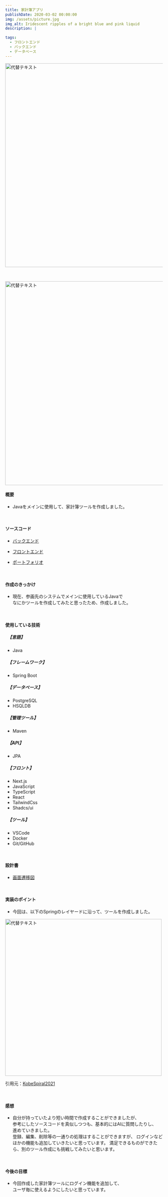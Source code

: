 ```yaml
---
title: 家計簿アプリ
publishDate: 2020-03-02 00:00:00
img: /assets/picture.jpg
img_alt: Iridescent ripples of a bright blue and pink liquid
description: |

tags:
  - フロントエンド
  - バックエンド
  - データベース
---
```


<img src="/assets/picture3.png" alt="代替テキスト" title="タイトル" width="650">

&nbsp;

<img src="/assets/picture4.png" alt="代替テキスト" title="タイトル" width="650">

#### 概要
- Javaをメインに使用して、家計簿ツールを作成しました。

&nbsp;

#### ソースコード
- [バックエンド](https://github.com/tokonatu55/kakeibo-tool)

- [フロントエンド](https://github.com/tokonatu55/kakeibo-front)

- [ポートフォリオ](https://github.com/tokonatu55/tori-portfolio)

&nbsp;

#### 作成のきっかけ
- 現在、参画先のシステムでメインに使用しているJavaで  
なにかツールを作成してみたと思ったため、作成しました。

&nbsp;

#### 使用している技術
##### 　【言語】
* Java

##### 　【フレームワーク】
- Spring Boot

##### 　【データベース】
- PostgreSQL
- HSQLDB

##### 　【管理ツール】
- Maven

##### 　【API】
- JPA

##### 　【フロント】
- Next.js
- JavaScript
- TypeScript
- React
- TailwindCss
- Shadcs/ui

##### 　【ツール】
- VSCode
- Docker
- Git/GitHub

&nbsp;

#### 設計書
- [画面遷移図](https://github.com/tokonatu55/kakeibo-tool/blob/main/docs/%E7%94%BB%E9%9D%A2%E9%81%B7%E7%A7%BB%E5%9B%B3.md)

&nbsp;

#### 実装のポイント
- 今回は、以下のSpringのレイヤードに沿って、ツールを作成しました。  

<img src="/assets/picture2.png" alt="代替テキスト" title="タイトル" width="500">

引用元：[KobeSpiral2021](https://cs27.org/wiki/kobespiral2021/?SpringBoot/%E5%90%84%E3%83%AC%E3%82%A4%E3%83%A4%E3%81%AE%E8%B2%AC%E5%8B%99)

&nbsp;

#### 感想
- 自分が持っていたより短い時間で作成することができましたが、  
参考にしたソースコードを真似しつつも、基本的にはAIに質問したりし、  
進めていきました。  
登録、編集、削除等の一通りの処理はすることができますが、
ログインなどほかの機能も追加していきたいと思っています。
満足できるものができたら、別のツール作成にも挑戦してみたいと思います。


&nbsp;

#### 今後の目標
- 今回作成した家計簿ツールにログイン機能を追加して、  
ユーザ毎に使えるようにしたいと思っています。
